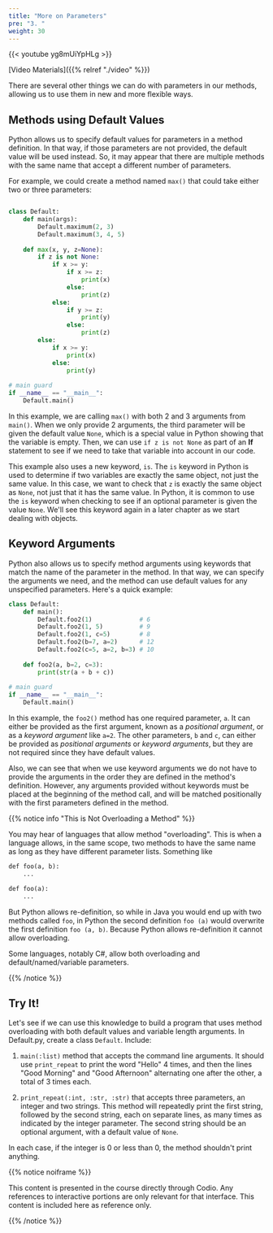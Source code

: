```yaml
---
title: "More on Parameters"
pre: "3. "
weight: 30
---
```


{{< youtube yg8mUiYpHLg  >}}

[Video Materials]({{% relref "./video" %}})

<!-- TODO Update Video -->

There are several other things we can do with parameters in our methods, allowing us to use them in new and more flexible ways.

## Methods using Default Values

Python allows us to specify default values for parameters in a method definition. In that way, if those parameters are not provided, the default value will be used instead. So, it may appear that there are multiple methods with the same name that accept a different number of parameters.

For example, we could create a method named `max()` that could take either two or three parameters:

```python

class Default:
    def main(args):
        Default.maximum(2, 3)
        Default.maximum(3, 4, 5)
      
    def max(x, y, z=None):
        if z is not None:
            if x >= y:
                if x >= z:
                    print(x)
                else:
                    print(z)
            else:
                if y >= z:
                    print(y)
                else:
                    print(z)  
        else:
            if x >= y:
                print(x)
            else:
                print(y)
      
# main guard
if __name__ == "__main__":
    Default.main()
```

In this example, we are calling `max()` with both 2 and 3 arguments from `main()`. When we only provide 2 arguments, the third parameter will be given the default value `None`, which is a special value in Python showing that the variable is empty. Then, we can use `if z is not None` as part of an **If** statement to see if we need to take that variable into account in our code. 

This example also uses a new keyword, `is`. The `is` keyword in Python is used to determine if two variables are exactly the same object, not just the same value. In this case, we want to check that `z` is exactly the same object as `None`, not just that it has the same value. In Python, it is common to use the `is` keyword when checking to see if an optional parameter is given the value `None`. We'll see this keyword again in a later chapter as we start dealing with objects. 

## Keyword Arguments

Python also allows us to specify method arguments using keywords that match the name of the parameter in the method. In that way, we can specify the arguments we need, and the method can use default values for any unspecified parameters. Here's a quick example:

```python
class Default:
    def main():
        Default.foo2(1)             # 6
        Default.foo2(1, 5)          # 9
        Default.foo2(1, c=5)        # 8
        Default.foo2(b=7, a=2)      # 12
        Default.foo2(c=5, a=2, b=3) # 10
  
    def foo2(a, b=2, c=3):
        print(str(a + b + c))
      
# main guard
if __name__ == "__main__":
    Default.main()
```

In this example, the `foo2()` method has one required parameter, `a`. It can either be provided as the first argument, known as a _positional argument_, or as a _keyword argument_ like `a=2`. The other parameters, `b` and `c`, can either be provided as _positional arguments_ or _keyword arguments_, but they are not required since they have default values. 

Also, we can see that when we use keyword arguments we do not have to provide the arguments in the order they are defined in the method's definition. However, any arguments provided without keywords must be placed at the beginning of the method call, and will be matched positionally with the first parameters defined in the method. 

{{% notice info "This is Not Overloading a Method" %}}

You may hear of languages that allow method "overloading".  This is when a language allows, in the same scope, two methods to have the same name as long as they have different parameter lists. Something like

``` tex
def foo(a, b):
    ...

def foo(a):
    ...
```
But Python allows re-definition, so while in Java you would end up with two methods called `foo`, in Python the second definition `foo (a)` would overwrite the first definition `foo (a, b)`.  Because Python allows re-definition it cannot allow overloading.

Some languages, notably C#, allow both overloading and default/named/variable parameters.

{{% /notice %}}

## Try It!

Let's see if we can use this knowledge to build a program that uses method overloading with both default values and variable length arguments. In Default.py, create a class `Default`.  Include:

1. `main(:list)` method that accepts the command line arguments. It should use `print_repeat` to print the word "Hello" 4 times, and then the lines "Good Morning" and "Good Afternoon" alternating one after the other, a total of 3 times each. 

1. `print_repeat(:int, :str, :str)` that accepts three parameters, an integer and two strings. This method will repeatedly print the first string, followed by the second string, each on separate lines, as many times as indicated by the integer parameter. The second string should be an optional argument, with a default value of `None`. 

In each case, if the integer is $0$ or less than $0$, the method shouldn't print anything.

{{% notice noiframe %}}

This content is presented in the course directly through Codio. Any references to interactive portions are only relevant for that interface. This content is included here as reference only. 

{{% /notice %}}
